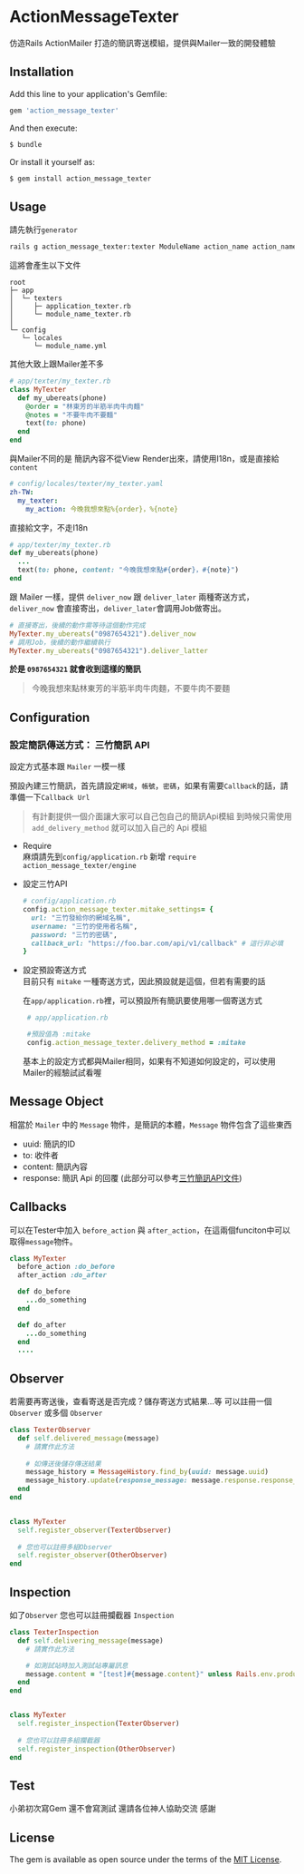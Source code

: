 # ActionMessageTexter

仿造Rails ActionMailer 打造的簡訊寄送模組，提供與Mailer一致的開發體驗

## Installation
Add this line to your application's Gemfile:

```ruby
gem 'action_message_texter'
```

And then execute:
```bash
$ bundle
```

Or install it yourself as:
```bash
$ gem install action_message_texter
```

## Usage


請先執行`generator`

```bash
rails g action_message_texter:texter ModuleName action_name action_name ....
```
這將會產生以下文件

```
root
├─ app
│  └─ texters
│     ├─ application_texter.rb
│     └─ module_name_texter.rb
│
└─ config
   └─ locales
      └─ module_name.yml
```    

其他大致上跟Mailer差不多

```ruby
# app/texter/my_texter.rb
class MyTexter
  def my_ubereats(phone)
    @order = "林東芳的半筋半肉牛肉麵"
    @notes = "不要牛肉不要麵"
    text(to: phone)
  end
end
```
與Mailer不同的是 簡訊內容不從View Render出來，請使用I18n，或是直接給 `content`

```yaml
# config/locales/texter/my_texter.yaml
zh-TW:
  my_texter:
    my_action: 今晚我想來點%{order}，%{note}
```
直接給文字，不走I18n

```ruby
# app/texter/my_texter.rb
def my_ubereats(phone)  
  ...
  text(to: phone, content: "今晚我想來點#{order}，#{note}")
end
```

跟 Mailer 一樣，提供 `deliver_now` 跟 `deliver_later` 兩種寄送方式，`deliver_now` 會直接寄出，`deliver_later`會調用Job做寄出。

```ruby
# 直接寄出，後續的動作需等待這個動作完成
MyTexter.my_ubereats("0987654321").deliver_now
# 調用Job，後續的動作繼續執行
MyTexter.my_ubereats("0987654321").deliver_latter

```

**於是 `0987654321` 就會收到這樣的簡訊**
> 今晚我想來點林東芳的半筋半肉牛肉麵，不要牛肉不要麵



## Configuration

### 設定簡訊傳送方式： 三竹簡訊 API

設定方式基本跟 `Mailer` 一模一樣

預設內建三竹簡訊，首先請設定`網域`，`帳號`，`密碼`，如果有需要`Callback`的話，請準備一下`Callback Url`

> 有計劃提供一個介面讓大家可以自己包自己的簡訊Api模組
> 到時候只需使用 `add_delivery_method`  就可以加入自己的 Api 模組


*  Require   
   麻煩請先到`config/application.rb` 新增 `require action_message_texter/engine`

*  設定三竹API
    
    ```ruby
    # config/application.rb
    config.action_message_texter.mitake_settings= { 
      url: "三竹發給你的網域名稱", 
      username: "三竹的使用者名稱", 
      password: "三竹的密碼", 
      callback_url: "https://foo.bar.com/api/v1/callback" # 這行非必填
    }  
    ```

*  設定預設寄送方式  
   目前只有 `mitake` 一種寄送方式，因此預設就是這個，但若有需要的話
   
   在`app/application.rb`裡，可以預設所有簡訊要使用哪一個寄送方式
   ``` ruby
    # app/application.rb

    #預設值為 :mitake
    config.action_message_texter.delivery_method = :mitake
   ```
   基本上的設定方式都與Mailer相同，如果有不知道如何設定的，可以使用Mailer的經驗試試看喔


## Message Object

相當於 `Mailer` 中的 `Message` 物件，是簡訊的本體，`Message` 物件包含了這些東西
 - uuid: 簡訊的ID
 - to: 收件者
 - content: 簡訊內容
 - response: 簡訊 Api 的回覆 (此部分可以參考[三竹簡訊API文件](https://sms.mitake.com.tw/common/header/download.jsp#))


## Callbacks

可以在Tester中加入 `before_action` 與 `after_action`，在這兩個funciton中可以取得`message`物件。
```ruby
class MyTexter
  before_action :do_before
  after_action :do_after

  def do_before
    ...do_something
  end

  def do_after
    ...do_something
  end
  ....
```


## Observer

若需要再寄送後，查看寄送是否完成？儲存寄送方式結果...等
可以註冊一個 `Observer` 或多個 `Observer`

```ruby
class TexterObserver
  def self.delivered_message(message)
    # 請實作此方法
    
    # 如傳送後儲存傳送結果
    message_history = MessageHistory.find_by(uuid: message.uuid)
    message_history.update(response_message: message.response.response_message)
  end
end


class MyTexter
  self.register_observer(TexterObserver)
  
  # 您也可以註冊多組Observer
  self.register_observer(OtherObserver)
end
```

## Inspection

如了`Observer` 您也可以註冊攔截器 `Inspection`

```ruby
class TexterInspection
  def self.delivering_message(message)
    # 請實作此方法

    # 如測試站時加入測試站專屬訊息
    message.content = "[test]#{message.content}" unless Rails.env.production
  end
end


class MyTexter
  self.register_inspection(TexterObserver)
  
  # 您也可以註冊多組攔截器
  self.register_inspection(OtherObserver)
end
```

## Test

小弟初次寫Gem 還不會寫測試 還請各位神人協助交流 感謝


## License
The gem is available as open source under the terms of the [MIT License](https://opensource.org/licenses/MIT).
